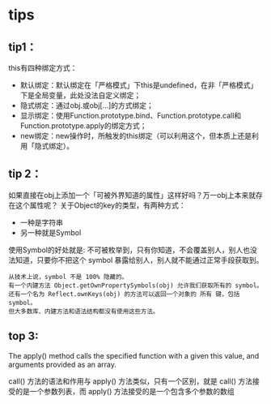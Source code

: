 # tips
## tip1：
this有四种绑定方式：
- 默认绑定：默认绑定在「严格模式」下this是undefined，在非「严格模式」下是全局变量，此处没法自定义绑定；
- 隐式绑定：通过obj.或obj[...]的方式绑定；
- 显示绑定：使用Function.prototype.bind、Function.prototype.call和Function.prototype.apply的绑定方式；
- new绑定：new操作时，所触发的this绑定（可以利用这个，但本质上还是利用「隐式绑定）。

## tip 2：
如果直接在obj上添加一个「可被外界知道的属性」这样好吗？万一obj上本来就存在这个属性呢？
关于Object的key的类型，有两种方式：
- 一种是字符串
- 另一种就是Symbol

使用Symbol的好处就是: 不可被枚举到，只有你知道，不会覆盖别人，别人也没法知道，只要你不把这个 symbol 暴露给别人，别人就不能通过正常手段获取到。
```
从技术上说，symbol 不是 100% 隐藏的。
有一个内建方法 Object.getOwnPropertySymbols(obj) 允许我们获取所有的 symbol。
还有一个名为 Reflect.ownKeys(obj) 的方法可以返回一个对象的 所有 键，包括 symbol。
但大多数库、内建方法和语法结构都没有使用这些方法。
```

## top 3:
The apply() method calls the specified function with a given this value, and arguments provided as an array.

call() 方法的语法和作用与 apply() 方法类似，只有一个区别，就是 call() 方法接受的是一个参数列表，而 apply() 方法接受的是一个包含多个参数的数组